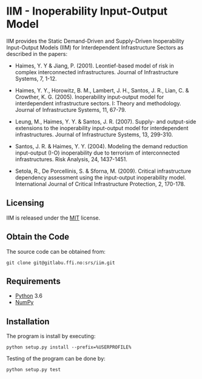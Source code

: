 # IIM - Inoperability Input-Output Model

IIM provides the Static Demand-Driven and Supply-Driven Inoperability 
Input-Output Models (IIM) for Interdependent Infrastructure Sectors as 
described in the papers:

 - Haimes, Y. Y & Jiang, P. (2001). Leontief-based model of risk in   
   complex interconnected infrastructures. Journal of Infrastructure 
   Systems, 7, 1-12.

 - Haimes, Y. Y., Horowitz, B. M., Lambert, J. H., Santos, J. R., Lian, C. & 
   Crowther, K. G. (2005). Inoperability input-output model for interdependent
   infrastructure sectors. I: Theory and methodology. Journal of Infrastructure
   Systems, 11, 67-79.

 - Leung, M., Haimes, Y. Y. & Santos, J. R. (2007). Supply- and output-side 
   extensions to the inoperability input-output model for interdependent 
   infrastructures. Journal of Infrastructure Systems, 13, 299-310.

 - Santos, J. R. & Haimes, Y. Y. (2004). Modeling the demand reduction 
   input-output (I-O) inoperability due to terrorism of interconnected 
   infrastructures. Risk Analysis, 24, 1437-1451.

 - Setola, R., De Porcellinis, S. & Sforna, M. (2009). Critical infrastructure
   dependency assessment using the input-output inoperability model.
   International Journal of Critical Infrastructure Protection, 2, 170-178.

## Licensing

IIM is released under the [MIT](LICENSE) license.

## Obtain the Code

The source code can be obtained from:

    git clone git@gitlabu.ffi.no:srs/iim.git

## Requirements

* [Python](https://docs.python.org/3/) 3.6
* [NumPy](http://www.numpy.org/)

## Installation

The program is install by executing:

    python setup.py install --prefix=%USERPROFILE%

Testing of the program can be done by:

    python setup.py test

